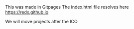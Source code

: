 This was made in Gitpages 
The index.html file resolves here
https://redx.github.io

We will move projects after the ICO

